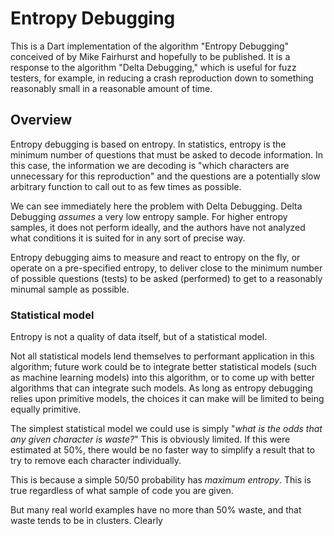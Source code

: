 # Entropy Debugging

This is a Dart implementation of the algorithm "Entropy Debugging" conceived of
by Mike Fairhurst and hopefully to be published. It is a response to the
algorithm "Delta Debugging," which is useful for fuzz testers, for example, in
reducing a crash reproduction down to something reasonably small in a reasonable
amount of time.

## Overview

Entropy debugging is based on entropy. In statistics, entropy is the minimum
number of questions that must be asked to decode information. In this case, the
information we are decoding is "which characters are unnecessary for this
reproduction" and the questions are a potentially slow arbitrary function to
call out to as few times as possible.

We can see immediately here the problem with Delta Debugging. Delta Debugging
*assumes* a very low entropy sample. For higher entropy samples, it does not
perform ideally, and the authors have not analyzed what conditions it is suited
for in any sort of precise way.

Entropy debugging aims to measure and react to entropy on the fly, or operate on
a pre-specified entropy, to deliver close to the minimum number of possible
questions (tests) to be asked (performed) to get to a reasonably minumal sample
as possible.

### Statistical model

Entropy is not a quality of data itself, but of a statistical model.

Not all statistical models lend themselves to performant application in this
algorithm; future work could be to integrate better statistical models (such as
machine learning models) into this algorithm, or to come up with better
algorithms that can integrate such models. As long as entropy debugging relies
upon primitive models, the choices it can make will be limited to being
equally primitive.

The simplest statistical model we could use is simply "*what is the odds that
any given character is waste?*" This is obviously limited. If this were
estimated at 50%, there would be no faster way to simplify a result that to try
to remove each character individually.

This is because a simple 50/50 probability has *maximum entropy*. This is true
regardless of what sample of code you are given.

But many real world examples have no more than 50% waste, and that waste tends
to be in clusters. Clearly 
